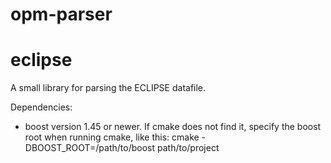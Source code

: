 opm-parser
==========

eclipse
=======
A small library for parsing the ECLIPSE datafile.

Dependencies:
- boost version 1.45 or newer. If cmake does not find it, specify the 
  boost root when running cmake, like this:
  cmake -DBOOST_ROOT=/path/to/boost path/to/project
